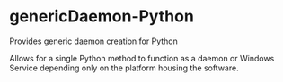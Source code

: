 # genericDaemon-Python
Provides generic daemon creation for Python

Allows for a single Python method to function as a daemon or Windows Service depending only on the platform housing the software.
